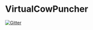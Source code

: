 # VirtualCowPuncher

[![Gitter](https://badges.gitter.im/VirtualCowPuncher/Lobby.svg)](https://gitter.im/VirtualCowPuncher/Lobby?utm_source=badge&utm_medium=badge&utm_campaign=pr-badge&utm_content=badge)